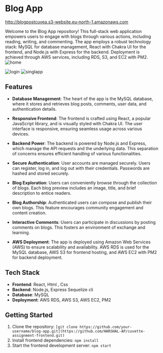 # Blog App
http://blogpostcuvea.s3-website.eu-north-1.amazonaws.com

Welcome to the Blog App repository! This full-stack web application empowers users to engage with blogs through various actions, including reading, writing, and commenting. The app employs a robust technology stack: MySQL for database management, React with Chakra UI for the frontend, and Node.js with Express for the backend. Deployment is achieved through AWS services, including RDS, S3, and EC2 with PM2.
![home](https://github.com/HARSHAL-AP/cuvette-assignment-frontend/assets/100954039/b22bd056-2b05-4c15-86df-4243f78093fc)

![login](https://github.com/HARSHAL-AP/cuvette-assignment-frontend/assets/100954039/b7798300-b107-4ddb-8ba8-c8e82ea9be51)
![singlapp](https://github.com/HARSHAL-AP/cuvette-assignment-frontend/assets/100954039/79de00b0-c3b9-44b8-ada2-c00ae0839c82)

## Features

- **Database Management**: The heart of the app is the MySQL database, where it stores and retrieves blog posts, comments, user data, and authentication details.

- **Responsive Frontend**: The frontend is crafted using React, a popular JavaScript library, and is visually styled with Chakra UI. The user interface is responsive, ensuring seamless usage across various devices.

- **Backend Power**: The backend is powered by Node.js and Express, which manage the API requests and the underlying data. This separation of concerns ensures efficient handling of various functionalities.

- **Secure Authentication**: User accounts are managed securely. Users can register, log in, and log out with their credentials. Passwords are hashed and stored securely.

- **Blog Exploration**: Users can conveniently browse through the collection of blogs. Each blog preview includes an image, title, and brief description to entice readers.

- **Blog Authorship**: Authenticated users can compose and publish their own blogs. This feature encourages community engagement and content creation.

- **Interactive Comments**: Users can participate in discussions by posting comments on blogs. This fosters an environment of exchange and learning.

- **AWS Deployment**: The app is deployed using Amazon Web Services (AWS) to ensure scalability and availability. AWS RDS is used for the MySQL database, AWS S3 for frontend hosting, and AWS EC2 with PM2 for backend deployment.

## Tech Stack

- **Frontend**: React, Html , Css 
- **Backend**: Node.js, Express Sequelize cli
- **Database**: MySQL
- **Deployment**: AWS RDS, AWS S3, AWS EC2, PM2

## Getting Started

1. Clone the repository: `[git clone https://github.com/your-username/blog-app.git](https://github.com/HARSHAL-AP/cuvette-assignment-frontend.git)`
2. Install frontend dependencies: `npm install`
3. Start the frontend development server: `npm start`



